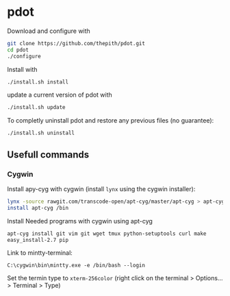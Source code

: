 # pdot

Download and configure with
```bash
git clone https://github.com/thepith/pdot.git
cd pdot
./configure
```
Install with
```bash
./install.sh install
```
update a current version of pdot with
```bash
./install.sh update
```
To completly uninstall pdot and restore any previous files (no guarantee):
```bash
./install.sh uninstall
```

## Usefull commands
### Cygwin
Install apy-cyg with cygwin (install `lynx` using the cygwin installer):
```bash
lynx -source rawgit.com/transcode-open/apt-cyg/master/apt-cyg > apt-cyg
install apt-cyg /bin
```
Install Needed programs with cygwin using apt-cyg
```bash
apt-cyg install git vim git wget tmux python-setuptools curl make
easy_install-2.7 pip
```

Link to mintty-terminal:
```
C:\cygwin\bin\mintty.exe -e /bin/bash --login
```
Set the termin type to `xterm-256color` (right click on the terminal > Options... > Terminal > Type)
